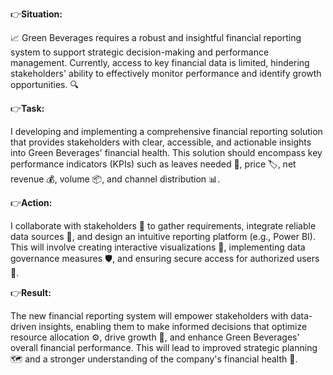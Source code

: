 👉**Situation:**

📈 Green Beverages requires a robust and insightful financial reporting system to support strategic decision-making and performance management. 
Currently, access to key financial data is limited, hindering stakeholders' ability to effectively monitor performance and identify growth opportunities. 🔍

👉**Task:**

I developing and implementing a comprehensive financial reporting solution that provides stakeholders with clear, accessible, and actionable insights into Green Beverages' financial health. 
This solution should encompass key performance indicators (KPIs) such as leaves needed 🍃, price 🏷️, net revenue 💰, volume 📦, and channel distribution 📊.

👉**Action:**

I collaborate with stakeholders 🤝 to gather requirements, integrate reliable data sources 🔗, and design an intuitive reporting platform (e.g., Power BI). 
This will involve creating interactive visualizations 🎨, implementing data governance measures 🛡️, and ensuring secure access for authorized users 🔑.

👉**Result:**

The new financial reporting system will empower stakeholders with data-driven insights, enabling them to make informed decisions that optimize resource allocation ⚙️, drive growth 🚀, and enhance Green Beverages' overall financial performance. 
This will lead to improved strategic planning 🗺️ and a stronger understanding of the company's financial health 💚.
